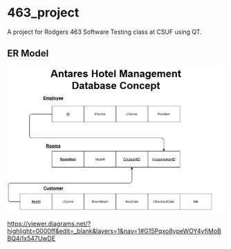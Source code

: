 # 463_project
A project for Rodgers 463 Software Testing class at CSUF using QT.  


## ER Model

![ER Model Concept](ERModel.JPG)

https://viewer.diagrams.net/?highlight=0000ff&edit=_blank&layers=1&nav=1#G15Pqxo8ypeWOY4yfjMoBBQ4i1x547UwDE
